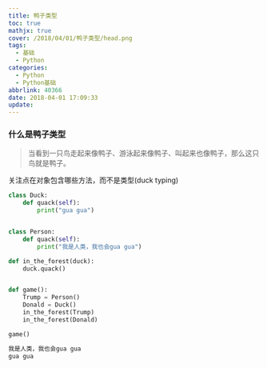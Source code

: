 ```yaml
---
title: 鸭子类型
toc: true
mathjx: true
cover: /2018/04/01/鸭子类型/head.png
tags:
  - 基础
  - Python
categories:
  - Python
  - Python基础
abbrlink: 40366
date: 2018-04-01 17:09:33
update:
---
```

### 什么是鸭子类型
> 当看到一只鸟走起来像鸭子、游泳起来像鸭子、叫起来也像鸭子，那么这只鸟就是鸭子。

关注点在对象包含哪些方法，而不是类型(duck typing)
~~~python
class Duck:
    def quack(self):
        print("gua gua")


class Person:
    def quack(self):
        print("我是人类，我也会gua gua")

def in_the_forest(duck):
    duck.quack()


def game():
    Trump = Person()
    Donald = Duck()
    in_the_forest(Trump)
    in_the_forest(Donald)

game()
~~~

~~~Python
我是人类，我也会gua gua
gua gua
~~~
